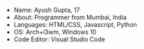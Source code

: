 - Name: Ayush Gupta, 17         
- About: Programmer from Mumbai, India
- Languages: HTML/CSS, Javascript, Python
- OS: Arch+i3wm, Windows 10
- Code Editor: Visual Studio Code
